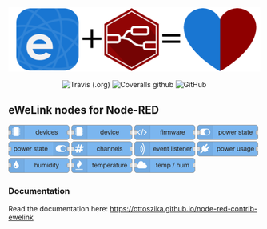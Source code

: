 <p align="center">
  <img alt="eWeLink + Node-RED" src="https://raw.githubusercontent.com/ottoszika/node-red-contrib-ewelink/master/docs/images/logo.png">
</p>

<p align="center">
  <img alt="Travis (.org)" src="https://img.shields.io/travis/ottoszika/node-red-contrib-ewelink?style=for-the-badge">
  <img alt="Coveralls github" src="https://img.shields.io/coveralls/github/ottoszika/node-red-contrib-ewelink?style=for-the-badge">
  <img alt="GitHub" src="https://img.shields.io/github/license/ottoszika/node-red-contrib-ewelink?style=for-the-badge">
</p>

## eWeLink nodes for Node-RED
![](docs/images/nodes/devices.png)
![](docs/images/nodes/device.png)
![](docs/images/nodes/firmware.png)
![](docs/images/nodes/power-state-in.png)
![](docs/images/nodes/power-state-out.png)
![](docs/images/nodes/channels.png)
![](docs/images/nodes/event-listener.png)
![](docs/images/nodes/power-usage.png)
![](docs/images/nodes/humidity.png)
![](docs/images/nodes/temperature.png)
![](docs/images/nodes/temp-hum.png)

### Documentation
Read the documentation here: https://ottoszika.github.io/node-red-contrib-ewelink
